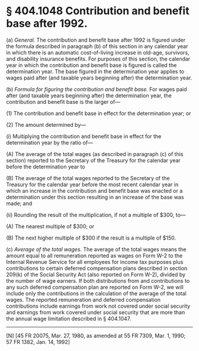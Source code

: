 # § 404.1048   Contribution and benefit base after 1992.

(a) *General.* The contribution and benefit base after 1992 is figured under the formula described in paragraph (b) of this section in any calendar year in which there is an automatic cost-of-living increase in old-age, survivors, and disability insurance benefits. For purposes of this section, the calendar year in which the contribution and benefit base is figured is called the determination year. The base figured in the determination year applies to wages paid after (and taxable years beginning after) the determination year.


(b) *Formula for figuring the contribution and benefit base.* For wages paid after (and taxable years beginning after) the determination year, the contribution and benefit base is the larger of—


(1) The contribution and benefit base in effect for the determination year; or


(2) The amount determined by—


(i) Multiplying the contribution and benefit base in effect for the determination year by the ratio of—


(A) The average of the total wages (as described in paragraph (c) of this section) reported to the Secretary of the Treasury for the calendar year before the determination year to


(B) The average of the total wages reported to the Secretary of the Treasury for the calendar year before the most recent calendar year in which an increase in the contribution and benefit base was enacted or a determination under this section resulting in an increase of the base was made; and


(ii) Rounding the result of the multiplication, if not a multiple of $300, to—


(A) The nearest multiple of $300; or


(B) The next higher multiple of $300 if the result is a multiple of $150.


(c) *Average of the total wages.* The average of the total wages means the amount equal to all remuneration reported as wages on Form W-2 to the Internal Revenue Service for all employees for income tax purposes plus contributions to certain deferred compensation plans described in section 209(k) of the Social Security Act (also reported on Form W-2), divided by the number of wage earners. If both distributions from and contributions to any such deferred compensation plan are reported on Form W-2, we will include only the contributions in the calculation of the average of the total wages. The reported remuneration and deferred compensation contributions include earnings from work not covered under social security and earnings from work covered under social security that are more than the annual wage limitation described in § 404.1047.



---

[N] [45 FR 20075, Mar. 27, 1980, as amended at 55 FR 7309, Mar. 1, 1990; 57 FR 1382, Jan. 14, 1992]




